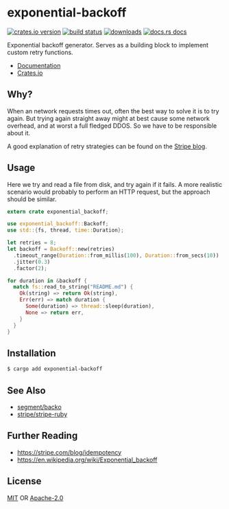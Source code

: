 # exponential-backoff
[![crates.io version][1]][2] [![build status][3]][4]
[![downloads][5]][6] [![docs.rs docs][7]][8]

Exponential backoff generator. Serves as a building block to implement custom
retry functions.

- [Documentation][8]
- [Crates.io][2]

## Why?
When an network requests times out, often the best way to solve it is to try
again. But trying again straight away might at best cause some network overhead,
and at worst a full fledged DDOS. So we have to be responsible about it.

A good explanation of retry strategies can be found on the [Stripe
blog](https://stripe.com/blog/idempotency).

## Usage
Here we try and read a file from disk, and try again if it fails. A more
realistic scenario would probably to perform an HTTP request, but the approach
should be similar.

```rust
extern crate exponential_backoff;

use exponential_backoff::Backoff;
use std::{fs, thread, time::Duration};

let retries = 8;
let backoff = Backoff::new(retries)
  .timeout_range(Duration::from_millis(100), Duration::from_secs(10))
  .jitter(0.3)
  .factor(2);

for duration in &backoff {
  match fs::read_to_string("README.md") {
    Ok(string) => return Ok(string),
    Err(err) => match duration {
      Some(duration) => thread::sleep(duration),
      None => return err,
    }
  }
}
```

## Installation
```sh
$ cargo add exponential-backoff
```

## See Also
- [segment/backo](https://github.com/segmentio/backo)
- [stripe/stripe-ruby](https://github.com/stripe/stripe-ruby/blob/1bb9ac48b916b1c60591795cdb7ba6d18495e82d/lib/stripe/stripe_client.rb#L78-L92)

## Further Reading
- https://stripe.com/blog/idempotency
- https://en.wikipedia.org/wiki/Exponential_backoff

## License
[MIT](./LICENSE-MIT) OR [Apache-2.0](./LICENSE-APACHE)

[1]: https://img.shields.io/crates/v/back.svg?style=flat-square
[2]: https://crates.io/crates/back
[3]: https://img.shields.io/travis/yoshuawuyts/back.svg?style=flat-square
[4]: https://travis-ci.org/yoshuawuyts/back
[5]: https://img.shields.io/crates/d/back.svg?style=flat-square
[6]: https://crates.io/crates/back
[7]: https://docs.rs/back/badge.svg
[8]: https://docs.rs/back
